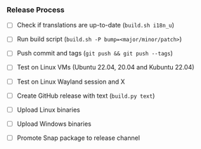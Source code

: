 ### Release Process

- [ ] Check if translations are up-to-date (`build.sh i18n_u`)
- [ ] Run build script (`build.sh -P bump=<major/minor/patch>`)
- [ ] Push commit and tags (`git push && git push --tags`)
- [ ] Test on Linux VMs (Ubuntu 22.04, 20.04 and Kubuntu 22.04)
- [ ] Test on Linux Wayland session and X
- [ ] Create GitHub release with text (`build.py text`)
- [ ] Upload Linux binaries
- [ ] Upload Windows binaries
- [ ] Promote Snap package to release channel

